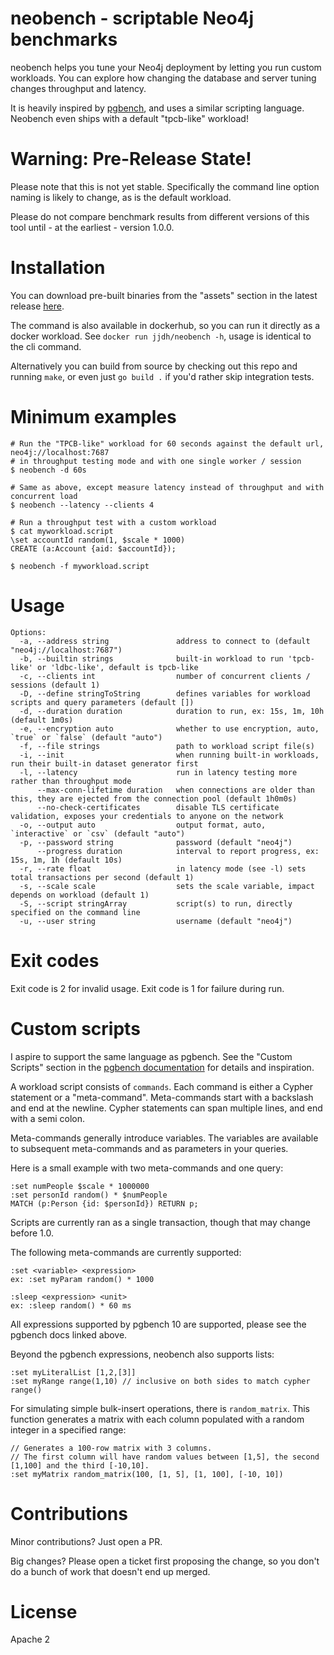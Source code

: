 # neobench - scriptable Neo4j benchmarks

neobench helps you tune your Neo4j deployment by letting you run custom workloads. 
You can explore how changing the database and server tuning changes throughput and latency.

It is heavily inspired by [pgbench](https://www.postgresql.org/docs/10/pgbench.html), and uses a similar scripting language.
Neobench even ships with a default "tpcb-like" workload!

# Warning: Pre-Release State!

Please note that this is not yet stable. 
Specifically the command line option naming is likely to change, as is the default workload.

Please do not compare benchmark results from different versions of this tool until - at the earliest - version 1.0.0.

# Installation

You can download pre-built binaries from the "assets" section in the latest release [here](https://github.com/jakewins/neobench/releases).

The command is also available in dockerhub, so you can run it directly as a docker workload.
See `docker run jjdh/neobench -h`, usage is identical to the cli command.

Alternatively you can build from source by checking out this repo and running `make`, or even just `go build .` if you'd rather skip integration tests.

# Minimum examples

    # Run the "TPCB-like" workload for 60 seconds against the default url, neo4j://localhost:7687
    # in throughput testing mode and with one single worker / session
    $ neobench -d 60s
    
    # Same as above, except measure latency instead of throughput and with concurrent load
    $ neobench --latency --clients 4
    
    # Run a throughput test with a custom workload
    $ cat myworkload.script
    \set accountId random(1, $scale * 1000)
    CREATE (a:Account {aid: $accountId});
    
    $ neobench -f myworkload.script 

# Usage

```
Options:
  -a, --address string               address to connect to (default "neo4j://localhost:7687")
  -b, --builtin strings              built-in workload to run 'tpcb-like' or 'ldbc-like', default is tpcb-like
  -c, --clients int                  number of concurrent clients / sessions (default 1)
  -D, --define stringToString        defines variables for workload scripts and query parameters (default [])
  -d, --duration duration            duration to run, ex: 15s, 1m, 10h (default 1m0s)
  -e, --encryption auto              whether to use encryption, auto, `true` or `false` (default "auto")
  -f, --file strings                 path to workload script file(s)
  -i, --init                         when running built-in workloads, run their built-in dataset generator first
  -l, --latency                      run in latency testing more rather than throughput mode
      --max-conn-lifetime duration   when connections are older than this, they are ejected from the connection pool (default 1h0m0s)
      --no-check-certificates        disable TLS certificate validation, exposes your credentials to anyone on the network
  -o, --output auto                  output format, auto, `interactive` or `csv` (default "auto")
  -p, --password string              password (default "neo4j")
      --progress duration            interval to report progress, ex: 15s, 1m, 1h (default 10s)
  -r, --rate float                   in latency mode (see -l) sets total transactions per second (default 1)
  -s, --scale scale                  sets the scale variable, impact depends on workload (default 1)
  -S, --script stringArray           script(s) to run, directly specified on the command line
  -u, --user string                  username (default "neo4j")
```

# Exit codes

Exit code is 2 for invalid usage.
Exit code is 1 for failure during run. 

# Custom scripts

I aspire to support the same language as pgbench. 
See the "Custom Scripts" section in the [pgbench documentation](https://www.postgresql.org/docs/10/pgbench.html) for details and inspiration.

A workload script consists of `commands`. 
Each command is either a Cypher statement or a "meta-command".
Meta-commands start with a backslash and end at the newline.
Cypher statements can span multiple lines, and end with a semi colon.

Meta-commands generally introduce variables. 
The variables are available to subsequent meta-commands and as parameters in your queries. 

Here is a small example with two meta-commands and one query:

    :set numPeople $scale * 1000000
    :set personId random() * $numPeople
    MATCH (p:Person {id: $personId}) RETURN p;

Scripts are currently ran as a single transaction, though that may change before 1.0.

The following meta-commands are currently supported:

    :set <variable> <expression>
    ex: :set myParam random() * 1000
    
    :sleep <expression> <unit>
    ex: :sleep random() * 60 ms

All expressions supported by pgbench 10 are supported, please see the pgbench docs linked above.

Beyond the pgbench expressions, neobench also supports lists:

    :set myLiteralList [1,2,[3]]
    :set myRange range(1,10) // inclusive on both sides to match cypher range()

For simulating simple bulk-insert operations, there is `random_matrix`.
This function generates a matrix with each column populated with a random integer in a specified range:

    // Generates a 100-row matrix with 3 columns.
    // The first column will have random values between [1,5], the second [1,100] and the third [-10,10].
    :set myMatrix random_matrix(100, [1, 5], [1, 100], [-10, 10])

# Contributions

Minor contributions? Just open a PR. 

Big changes? Please open a ticket first proposing the change, so you don't do a bunch of work that doesn't end up merged.
  
# License

Apache 2
